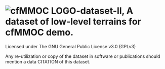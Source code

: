 # ![cfMMOC LOGO](https://github.com/cfmmoc/cfmmoc/blob/master/cfmmoc.png)-dataset-ll, A dataset of low-level terrains for cfMMOC demo.
Licensed under The GNU General Public License v3.0 (GPLv3)

Any re-utilization or copy of the dataset in software or publications should mention a data CITATION of this dataset.
